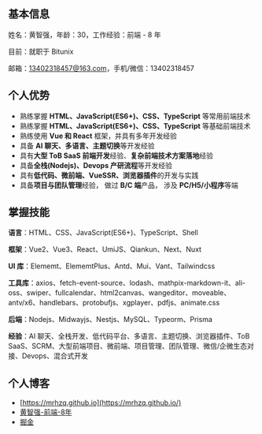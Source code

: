 ## 基本信息

姓名：黄智强，年龄：30，工作经验：前端 - 8 年

目前：就职于 Bitunix

邮箱：<13402318457@163.com>，手机/微信：13402318457

## 个人优势

- 熟练掌握 **HTML、JavaScript(ES6+)、CSS、TypeScript** 等常用前端技术
- 熟练掌握 **HTML、JavaScript(ES6+)、CSS、TypeScript** 等基础前端技术
- 熟练使用 **Vue 和 React** 框架，并具有多年开发经验
- 具备 **AI 聊天、多语言、主题切换**等开发经验
- 具有**大型 ToB SaaS 前端开发**经验、**复杂前端技术方案落地**经验
- 具备**全栈(Nodejs)、Devops 产研流程**等开发经验
- 具有**低代码、微前端、VueSSR、浏览器插件**的开发与实践
- 具备**项目与团队管理**经验， 做过 **B/C 端**产品， 涉及 **PC/H5/小程序**等端

## 掌握技能

**语言**：HTML、CSS、JavaScript(ES6+)、TypeScript、Shell

**框架**：Vue2、Vue3、React、UmiJS、Qiankun、Next、Nuxt

**UI 库**：Elememt、ElememtPlus、Antd、Mui、Vant、Tailwindcss

**工具库**：axios、fetch-event-source、lodash、mathpix-markdown-it、ali-oss、swiper、fullcalendar、html2canvas、wangeditor、moveable、antv/x6、handlebars、protobufjs、xgplayer、pdfjs、animate.css

**后端**：Nodejs、Midwayjs、Nestjs、MySQL、Typeorm、Prisma

**经验**：AI 聊天、全栈开发、低代码平台、多语言、主题切换、浏览器插件、ToB SaaS、SCRM、大型前端项目、微前端、项目管理、团队管理、微信/企微生态对接、Devops、混合式开发

## 个人博客

- [https://mrhzq.github.io](https://mrhzq.github.io/)
- [黄智强-前端-8年](https://www.yuque.com/u53094/vd58kv/sh4igcohkakoxysr)
- [掘金](https://juejin.cn/user/395479915969656/posts)
